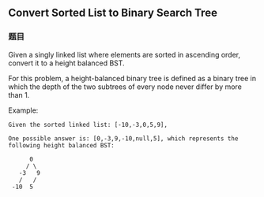 ## Convert Sorted List to Binary Search Tree

### 题目
Given a singly linked list where elements are sorted in ascending order, convert it to a height balanced BST.

For this problem, a height-balanced binary tree is defined as a binary tree 
in which the depth of the two subtrees of every node never differ by more than 1.

Example:
```
Given the sorted linked list: [-10,-3,0,5,9],

One possible answer is: [0,-3,9,-10,null,5], which represents the following height balanced BST:

      0
     / \
   -3   9
   /   /
 -10  5
```